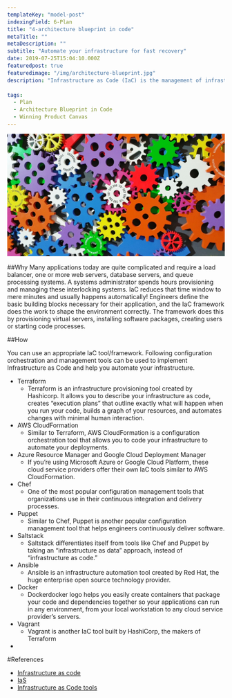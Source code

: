 ```yaml
---
templateKey: "model-post"
indexingField: 6-Plan
title: "4-architecture blueprint in code"
metaTitle: ""
metaDescription: ""
subtitle: "Automate your infrastructure for fast recovery"
date: 2019-07-25T15:04:10.000Z
featuredpost: true
featuredimage: "/img/architecture-blueprint.jpg"
description: "Infrastructure as Code (IaC) is the management of infrastructure (networks, virtual machines, load balancers, and connection topology) in a descriptive model, using the same versioning as DevOps team uses for source code. Like the principle that the same source code generates the same binary, an IaC model generates the same environment every time it is applied. IaC is a key DevOps practice and is used in conjunction with continuous delivery."

tags:
  - Plan
  - Architecture Blueprint in Code
  - Winning Product Canvas
---
```


![Architecture blueprint in code](/img/architecture-blueprint.jpg)

##Why
Many applications today are quite complicated and require a load balancer, one or more web servers, database servers, and queue processing systems. A systems administrator spends hours provisioning and managing these interlocking systems. IaC reduces that time window to mere minutes and usually happens automatically! Engineers define the basic building blocks necessary for their application, and the IaC framework does the work to shape the environment correctly. The framework does this by provisioning virtual servers, installing software packages, creating users or starting code processes.

##How

You can use an appropriate IaC tool/framework. Following configuration orchestration and management tools can be used to implement Infrastructure as Code and help you automate your infrastructure.

- Terraform
  - Terraform is an infrastructure provisioning tool created by Hashicorp. It allows you to describe your infrastructure as code, creates “execution plans” that outline exactly what will happen when you run your code, builds a graph of your resources, and automates changes with minimal human interaction.
- AWS CloudFormation
  - Similar to Terraform, AWS CloudFormation is a configuration orchestration tool that allows you to code your infrastructure to automate your deployments.
- Azure Resource Manager and Google Cloud Deployment Manager
  - If you’re using Microsoft Azure or Google Cloud Platform, these cloud service providers offer their own IaC tools similar to AWS CloudFormation.
- Chef
  - One of the most popular configuration management tools that organizations use in their continuous integration and delivery processes.
- Puppet
  - Similar to Chef, Puppet is another popular configuration management tool that helps engineers continuously deliver software.
- Saltstack
  - Saltstack differentiates itself from tools like Chef and Puppet by taking an “infrastructure as data” approach, instead of “infrastructure as code.”
- Ansible
  - Ansible is an infrastructure automation tool created by Red Hat, the huge enterprise open source technology provider.
- Docker
  - Dockerdocker logo helps you easily create containers that package your code and dependencies together so your applications can run in any environment, from your local workstation to any cloud service provider’s servers.
- Vagrant
  - Vagrant is another IaC tool built by HashiCorp, the makers of Terraform
-

#References

- [Infrastructure as code](https://en.wikipedia.org/wiki/Infrastructure_as_code)
- [IaS](https://www.plutora.com/blog/infrastructure-as-code)
- [Infrastructure as Code tools](https://www.thorntech.com/2018/04/15-infrastructure-as-code-tools/)
